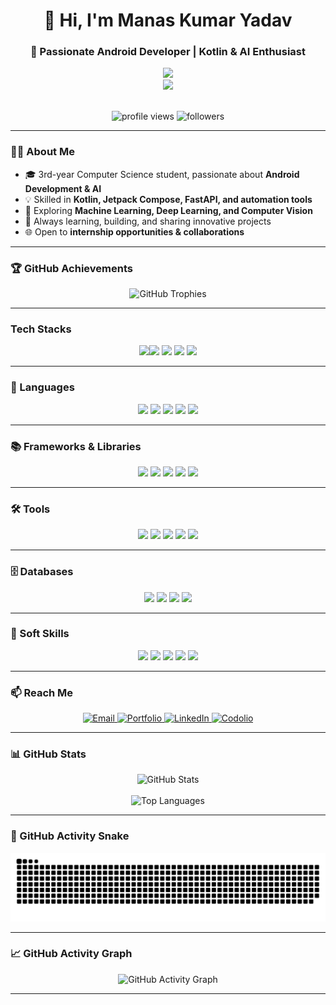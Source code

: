 <h1 align="center">👋 Hi, I'm Manas Kumar Yadav</h1>
<h3 align="center">🚀 Passionate Android Developer | Kotlin & AI Enthusiast</h3>
<div align="center">
  <img src="https://readme-typing-svg.herokuapp.com?color=6A5ACD&size=24&center=true&vCenter=true&width=600&lines=Welcome+to+my+GitHub!;Android+Development+with+Kotlin;FastAPI+%7C+ML+Integration+%7C+Automation;Let’s+build+something+awesome+🚀" />
</div>
<div align="center">
<img src="https://user-images.githubusercontent.com/74038190/225813708-98b745f2-7d22-48cf-9150-083f1b00d6c9.gif" width="800">
<br><br>
</div>



<p align="center">
  <img src="https://komarev.com/ghpvc/?username=rookiecoder910&label=Profile%20Views&color=blueviolet&style=for-the-badge" alt="profile views"/>
  <img src="https://img.shields.io/github/followers/rookiecoder910?label=Followers&style=for-the-badge&color=brightgreen" alt="followers"/>
</p>

---

### 👨‍💻 About Me
- 🎓 3rd-year Computer Science student, passionate about **Android Development & AI**  
- 💡 Skilled in **Kotlin, Jetpack Compose, FastAPI, and automation tools**  
- 🤖 Exploring **Machine Learning, Deep Learning, and Computer Vision**  
- 🚀 Always learning, building, and sharing innovative projects  
- 🌐 Open to **internship opportunities & collaborations**  

---

### 🏆 GitHub Achievements
<div align="center">
  <img src="https://github-profile-trophy.vercel.app/?username=rookiecoder910&theme=radical&no-frame=true&row=1&column=6" alt="GitHub Trophies"/>
</div>

---
### Tech Stacks
<div align="center">
<img src="https://user-images.githubusercontent.com/74038190/212257454-16e3712e-945a-4ca2-b238-408ad0bf87e6.gif" width="100"><img src="https://user-images.githubusercontent.com/74038190/212257472-08e52665-c503-4bd9-aa20-f5a4dae769b5.gif" width="100">
<img src="https://user-images.githubusercontent.com/74038190/212257468-1e9a91f1-b626-4baa-b15d-5c385dfa7ed2.gif" width="100">
<img src="https://user-images.githubusercontent.com/74038190/212257465-7ce8d493-cac5-494e-982a-5a9deb852c4b.gif" width="100">


<img src="https://user-images.githubusercontent.com/74038190/212281763-e6ecd7ef-c4aa-45b6-a97c-f33f6bb592bd.gif" width="100">


</div>

---

### 🚀 Languages
<div align="center">
    <img src="https://img.shields.io/badge/Python-%233776AB.svg?style=for-the-badge&logo=python&logoColor=white"/>
  <img src="https://img.shields.io/badge/Kotlin-%230095D5.svg?style=for-the-badge&logo=kotlin&logoColor=white"/>
  <img src="https://img.shields.io/badge/Java-%23ED8B00.svg?style=for-the-badge&logo=java&logoColor=white"/>
  <img src="https://img.shields.io/badge/C++-%2300599C.svg?style=for-the-badge&logo=c%2B%2B&logoColor=white"/>
  <img src="https://img.shields.io/badge/Python-%233776AB.svg?style=for-the-badge&logo=python&logoColor=white"/>
</div>

---

### 📚 Frameworks & Libraries
<div align="center">
  <img src="https://img.shields.io/badge/Android-%233DDC84.svg?style=for-the-badge&logo=android&logoColor=white"/>
  <img src="https://img.shields.io/badge/Jetpack%20Compose-4285F4?style=for-the-badge&logo=jetpackcompose&logoColor=white"/>
  <img src="https://img.shields.io/badge/FastAPI-009688?style=for-the-badge&logo=fastapi&logoColor=white"/>
  <img src="https://img.shields.io/badge/TensorFlow-FF6F00?style=for-the-badge&logo=tensorflow&logoColor=white"/>
  <img src="https://img.shields.io/badge/OpenAI-412991?style=for-the-badge&logo=openai&logoColor=white"/>
</div>

---

### 🛠 Tools
<div align="center">
  <img src="https://img.shields.io/badge/Android%20Studio-3DDC84?style=for-the-badge&logo=androidstudio&logoColor=white"/>
  <img src="https://img.shields.io/badge/Docker-%232496ED.svg?style=for-the-badge&logo=docker&logoColor=white"/>
  <img src="https://img.shields.io/badge/Git-%23F05032.svg?style=for-the-badge&logo=git&logoColor=white"/>
  <img src="https://img.shields.io/badge/GitHub-%23121011.svg?style=for-the-badge&logo=github&logoColor=white"/>
  <img src="https://img.shields.io/badge/N8N-%23EF6C00.svg?style=for-the-badge&logo=n8n&logoColor=white"/>
</div>

---

### 🗄 Databases
<div align="center">
  <img src="https://img.shields.io/badge/SQLite-003B57?style=for-the-badge&logo=sqlite&logoColor=white"/>
  <img src="https://img.shields.io/badge/PostgreSQL-316192?style=for-the-badge&logo=postgresql&logoColor=white"/>
  <img src="https://img.shields.io/badge/SQL-336791?style=for-the-badge&logo=database&logoColor=white"/>
  <img src="https://img.shields.io/badge/MongoDB-47A248?style=for-the-badge&logo=mongodb&logoColor=white"/>
</div>

---

### 🧠 Soft Skills
<div align="center">
  <img src="https://img.shields.io/badge/Problem%20Solving-ff69b4?style=for-the-badge"/>
  <img src="https://img.shields.io/badge/Teamwork-008080?style=for-the-badge"/>
  <img src="https://img.shields.io/badge/Adaptability-f39c12?style=for-the-badge"/>
  <img src="https://img.shields.io/badge/Quick%20Learner-9b59b6?style=for-the-badge"/>
  <img src="https://img.shields.io/badge/Communication-2ecc71?style=for-the-badge"/>
</div>

---

### 📫 Reach Me
<div align="center">
  <a href="mailto:manasydv123@gmail.com" target="_blank">
    <img src="https://img.shields.io/badge/Gmail-D14836?style=for-the-badge&logo=gmail&logoColor=white" alt="Email"/>
  </a>
  <a href="https://rookiecoder910.github.io" target="_blank">
    <img src="https://img.shields.io/badge/Portfolio-000000?style=for-the-badge&logo=vercel&logoColor=white" alt="Portfolio"/>
  </a>
  <a href="https://www.linkedin.com/in/manas-kumar-yadav-26013a287/" target="_blank">
    <img src="https://img.shields.io/badge/LinkedIn-0077B5?style=for-the-badge&logo=linkedin&logoColor=white" alt="LinkedIn"/>
  </a>
  <a href="https://codolio.com/profile/asta_coder1202" target="_blank">
    <img src="https://img.shields.io/badge/Codolio-6f42c1?style=for-the-badge&logo=codio&logoColor=white" alt="Codolio"/>
  </a>
</div>

---

### 📊 GitHub Stats
<div align="center">
  <img src="https://github-readme-stats.vercel.app/api?username=rookiecoder910&show_icons=true&theme=radical&count_private=true&include_all_commits=true&hide_title=true" alt="GitHub Stats"/>
  <br/><br/>
  <img src="https://github-readme-stats.vercel.app/api/top-langs/?username=rookiecoder910&layout=compact&theme=radical&hide_title=true" alt="Top Languages"/>
</div>

---

### 🐍 GitHub Activity Snake
<div align="center">

![GitHub Snake Dark](https://raw.githubusercontent.com/Platane/snk/output/github-contribution-grid-snake-dark.svg#gh-dark-mode-only)

</div>

---

### 📈 GitHub Activity Graph
<div align="center">
  <img src="https://github-readme-activity-graph.vercel.app/graph?username=rookiecoder910&theme=github-dark&hide_border=true&area=true&line=1E90FF&point=1E90FF" alt="GitHub Activity Graph"/>

</div>

---


